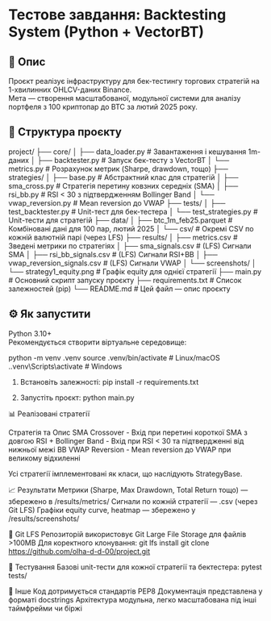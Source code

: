 # Тестове завдання: Backtesting System (Python + VectorBT)

## 📌 Опис

Проєкт реалізує інфраструктуру для бек-тестингу торгових стратегій на 1-хвилинних OHLCV-даних Binance.  
Мета — створення масштабованої, модульної системи для аналізу портфеля з 100 криптопар до BTC за лютий 2025 року.

## 📁 Структура проєкту
project/
├── core/
│   ├── data_loader.py          # Завантаження і кешування 1m-даних
│   ├── backtester.py           # Запуск бек-тесту з VectorBT
│   └── metrics.py              # Розрахунок метрик (Sharpe, drawdown, тощо)
├── strategies/
│   ├── base.py                 # Абстрактний клас для стратегій
│   ├── sma_cross.py            # Стратегія перетину ковзних середніх (SMA)
│   ├── rsi_bb.py               # RSI < 30 з підтвердженням Bollinger Band
│   └── vwap_reversion.py       # Mean reversion до VWAP
├── tests/
│   ├── test_backtester.py      # Unit-тест для бек-тестера
│   └── test_strategies.py      # Unit-тести для стратегій
├── data/
│   ├── btc_1m_feb25.parquet    # Комбіновані дані для 100 пар, лютий 2025
│   └── csv/                    # Окремі CSV по кожній валютній парі (через LFS)
├── results/
│   ├── metrics.csv             # Зведені метрики по стратегіях
│   ├── sma_signals.csv         # (LFS) Сигнали SMA
│   ├── rsi_bb_signals.csv      # (LFS) Сигнали RSI+BB
│   ├── vwap_reversion_signals.csv # (LFS) Сигнали VWAP
│   └── screenshots/
│       └── strategy1_equity.png   # Графік equity для однієї стратегії
├── main.py                     # Основний скрипт запуску проєкту
├── requirements.txt            # Список залежностей (pip)
└── README.md                   # Цей файл — опис проєкту


## ⚙️ Як запустити

Python 3.10+  
Рекомендується створити віртуальне середовище:

python -m venv .venv
source .venv/bin/activate    # Linux/macOS
.\.venv\Scripts\activate     # Windows


1. Встановіть залежності:
pip install -r requirements.txt


2. Запустіть проєкт:
python main.py

📊 Реалізовані стратегії

Стратегія та	Опис
SMA Crossover	- Вхід при перетині короткої SMA з довгою
RSI + Bollinger Band -	Вхід при RSI < 30 та підтвердженні від нижньої межі BB
VWAP Reversion -	Mean reversion до VWAP при великому відхиленні

Усі стратегії імплементовані як класи, що наслідують StrategyBase.

📈 Результати
Метрики (Sharpe, Max Drawdown, Total Return тощо) — збережено в /results/metrics/
Сигнали по кожній стратегії — .csv (через Git LFS)
Графіки equity curve, heatmap — збережено у /results/screenshots/


💾 Git LFS
Репозиторій використовує Git Large File Storage для файлів >100MB
Для коректного клонування:
git lfs install
git clone https://github.com/olha-d-d-00/project.git

🧪 Тестування
Базові unit-тести для кожної стратегії та бектестера:
pytest tests/

🧠 Інше
Код дотримується стандартів PEP8
Документація представлена у форматі docstrings
Архітектура модульна, легко масштабована під інші таймфрейми чи біржі
